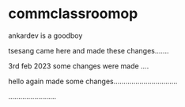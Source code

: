 # commclassroomop




ankardev is a goodboy




tsesang came here and made these changes.......





3rd feb 2023 some changes were made ....



hello again made some changes................................




........................
